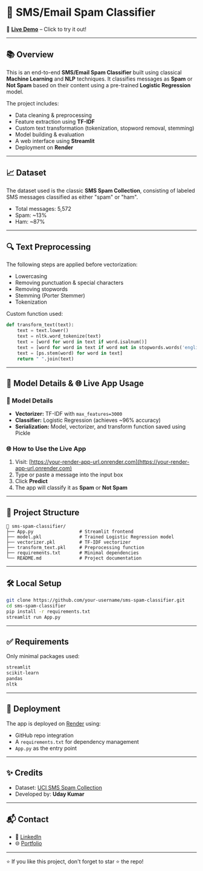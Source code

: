 # 📩 SMS/Email Spam Classifier

🚀 [**Live Demo**](https://email-sms-spam-classifier-o6ot.onrender.com/) – Click to try it out!

---

## 📚 Overview

This is an end-to-end **SMS/Email Spam Classifier** built using classical **Machine Learning** and **NLP** techniques. It classifies messages as **Spam** or **Not Spam** based on their content using a pre-trained **Logistic Regression** model.

The project includes:

- Data cleaning & preprocessing
- Feature extraction using **TF-IDF**
- Custom text transformation (tokenization, stopword removal, stemming)
- Model building & evaluation
- A web interface using **Streamlit**
- Deployment on **Render**

---

## 📈 Dataset

The dataset used is the classic **SMS Spam Collection**, consisting of labeled SMS messages classified as either "spam" or "ham".

- Total messages: 5,572  
- Spam: ~13%  
- Ham: ~87%

---

## 🔍 Text Preprocessing

The following steps are applied before vectorization:

- Lowercasing  
- Removing punctuation & special characters  
- Removing stopwords  
- Stemming (Porter Stemmer)  
- Tokenization  

Custom function used:
```python
def transform_text(text):
    text = text.lower()
    text = nltk.word_tokenize(text)
    text = [word for word in text if word.isalnum()]
    text = [word for word in text if word not in stopwords.words('english') and word not in string.punctuation]
    text = [ps.stem(word) for word in text]
    return " ".join(text)
```

---

## 🧠 Model Details & 🌐 Live App Usage

### 🧠 Model Details

- **Vectorizer:** TF-IDF with `max_features=3000`  
- **Classifier:** Logistic Regression (achieves ~96% accuracy)  
- **Serialization:** Model, vectorizer, and transform function saved using Pickle

### 🌐 How to Use the Live App

1. Visit: [https://your-render-app-url.onrender.com](https://your-render-app-url.onrender.com)  
2. Type or paste a message into the input box  
3. Click **Predict**  
4. The app will classify it as **Spam** or **Not Spam**

---

## 📂 Project Structure

```
📁 sms-spam-classifier/
├── App.py                 # Streamlit frontend
├── model.pkl              # Trained Logistic Regression model
├── vectorizer.pkl         # TF-IDF vectorizer
├── transform_text.pkl     # Preprocessing function
├── requirements.txt       # Minimal dependencies
└── README.md              # Project documentation
```

---

## 🛠️ Local Setup

```bash
git clone https://github.com/your-username/sms-spam-classifier.git
cd sms-spam-classifier
pip install -r requirements.txt
streamlit run App.py
```

---

## ✅ Requirements

Only minimal packages used:
```txt
streamlit
scikit-learn
pandas
nltk
```

---

## 🚀 Deployment

The app is deployed on [Render](https://render.com) using:
- GitHub repo integration
- A `requirements.txt` for dependency management
- `App.py` as the entry point

---

## ✨ Credits

- Dataset: [UCI SMS Spam Collection](https://www.dt.fee.unicamp.br/~tiago/smsspamcollection/)  
- Developed by: **Uday Kumar**

---

## 📬 Contact

- 📧 [LinkedIn](https://www.linkedin.com/in/your-linkedin)
- 🌐 [Portfolio](https://your-portfolio-link.com)

---

⭐ If you like this project, don't forget to star ⭐ the repo!
